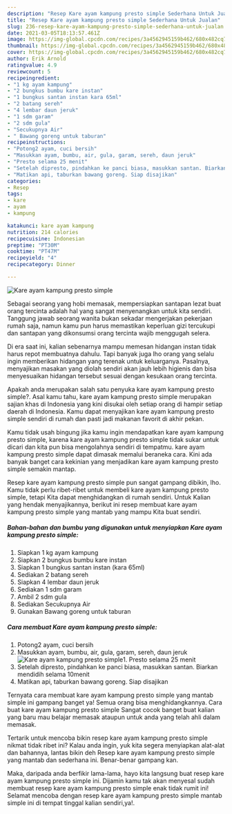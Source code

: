 ```yaml
---
description: "Resep Kare ayam kampung presto simple Sederhana Untuk Jualan"
title: "Resep Kare ayam kampung presto simple Sederhana Untuk Jualan"
slug: 236-resep-kare-ayam-kampung-presto-simple-sederhana-untuk-jualan
date: 2021-03-05T18:13:57.461Z
image: https://img-global.cpcdn.com/recipes/3a4562945159b462/680x482cq70/kare-ayam-kampung-presto-simple-foto-resep-utama.jpg
thumbnail: https://img-global.cpcdn.com/recipes/3a4562945159b462/680x482cq70/kare-ayam-kampung-presto-simple-foto-resep-utama.jpg
cover: https://img-global.cpcdn.com/recipes/3a4562945159b462/680x482cq70/kare-ayam-kampung-presto-simple-foto-resep-utama.jpg
author: Erik Arnold
ratingvalue: 4.9
reviewcount: 5
recipeingredient:
- "1 kg ayam kampung"
- "2 bungkus bumbu kare instan"
- "1 bungkus santan instan kara 65ml"
- "2 batang sereh"
- "4 lembar daun jeruk"
- "1 sdm garam"
- "2 sdm gula"
- "Secukupnya Air"
- " Bawang goreng untuk taburan"
recipeinstructions:
- "Potong2 ayam, cuci bersih"
- "Masukkan ayam, bumbu, air, gula, garam, sereh, daun jeruk"
- "Presto selama 25 menit"
- "Setelah dipresto, pindahkan ke panci biasa, masukkan santan. Biarkan mendidih selama 10menit"
- "Matikan api, taburkan bawang goreng. Siap disajikan"
categories:
- Resep
tags:
- kare
- ayam
- kampung

katakunci: kare ayam kampung 
nutrition: 214 calories
recipecuisine: Indonesian
preptime: "PT30M"
cooktime: "PT47M"
recipeyield: "4"
recipecategory: Dinner

---
```



![Kare ayam kampung presto simple](https://img-global.cpcdn.com/recipes/3a4562945159b462/680x482cq70/kare-ayam-kampung-presto-simple-foto-resep-utama.jpg)

Sebagai seorang yang hobi memasak, mempersiapkan santapan lezat buat orang tercinta adalah hal yang sangat menyenangkan untuk kita sendiri. Tanggung jawab seorang  wanita bukan sekadar mengerjakan pekerjaan rumah saja, namun kamu pun harus memastikan keperluan gizi tercukupi dan santapan yang dikonsumsi orang tercinta wajib menggugah selera.

Di era  saat ini, kalian sebenarnya mampu memesan hidangan instan tidak harus repot membuatnya dahulu. Tapi banyak juga lho orang yang selalu ingin memberikan hidangan yang terenak untuk keluarganya. Pasalnya, menyajikan masakan yang diolah sendiri akan jauh lebih higienis dan bisa menyesuaikan hidangan tersebut sesuai dengan kesukaan orang tercinta. 



Apakah anda merupakan salah satu penyuka kare ayam kampung presto simple?. Asal kamu tahu, kare ayam kampung presto simple merupakan sajian khas di Indonesia yang kini disukai oleh setiap orang di hampir setiap daerah di Indonesia. Kamu dapat menyajikan kare ayam kampung presto simple sendiri di rumah dan pasti jadi makanan favorit di akhir pekan.

Kamu tidak usah bingung jika kamu ingin mendapatkan kare ayam kampung presto simple, karena kare ayam kampung presto simple tidak sukar untuk dicari dan kita pun bisa mengolahnya sendiri di tempatmu. kare ayam kampung presto simple dapat dimasak memalui beraneka cara. Kini ada banyak banget cara kekinian yang menjadikan kare ayam kampung presto simple semakin mantap.

Resep kare ayam kampung presto simple pun sangat gampang dibikin, lho. Kamu tidak perlu ribet-ribet untuk membeli kare ayam kampung presto simple, tetapi Kita dapat menghidangkan di rumah sendiri. Untuk Kalian yang hendak menyajikannya, berikut ini resep membuat kare ayam kampung presto simple yang mantab yang mampu Kita buat sendiri.

<!--inarticleads1-->

##### Bahan-bahan dan bumbu yang digunakan untuk menyiapkan Kare ayam kampung presto simple:

1. Siapkan 1 kg ayam kampung
1. Siapkan 2 bungkus bumbu kare instan
1. Siapkan 1 bungkus santan instan (kara 65ml)
1. Sediakan 2 batang sereh
1. Siapkan 4 lembar daun jeruk
1. Sediakan 1 sdm garam
1. Ambil 2 sdm gula
1. Sediakan Secukupnya Air
1. Gunakan  Bawang goreng untuk taburan




<!--inarticleads2-->

##### Cara membuat Kare ayam kampung presto simple:

1. Potong2 ayam, cuci bersih
1. Masukkan ayam, bumbu, air, gula, garam, sereh, daun jeruk
<img src="https://img-global.cpcdn.com/steps/8ea9eb932acaf99f/160x128cq70/kare-ayam-kampung-presto-simple-langkah-memasak-2-foto.jpg" alt="Kare ayam kampung presto simple">1. Presto selama 25 menit
1. Setelah dipresto, pindahkan ke panci biasa, masukkan santan. Biarkan mendidih selama 10menit
1. Matikan api, taburkan bawang goreng. Siap disajikan




Ternyata cara membuat kare ayam kampung presto simple yang mantab simple ini gampang banget ya! Semua orang bisa menghidangkannya. Cara buat kare ayam kampung presto simple Sangat cocok banget buat kalian yang baru mau belajar memasak ataupun untuk anda yang telah ahli dalam memasak.

Tertarik untuk mencoba bikin resep kare ayam kampung presto simple nikmat tidak ribet ini? Kalau anda ingin, yuk kita segera menyiapkan alat-alat dan bahannya, lantas bikin deh Resep kare ayam kampung presto simple yang mantab dan sederhana ini. Benar-benar gampang kan. 

Maka, daripada anda berfikir lama-lama, hayo kita langsung buat resep kare ayam kampung presto simple ini. Dijamin kamu tak akan menyesal sudah membuat resep kare ayam kampung presto simple enak tidak rumit ini! Selamat mencoba dengan resep kare ayam kampung presto simple mantab simple ini di tempat tinggal kalian sendiri,ya!.

